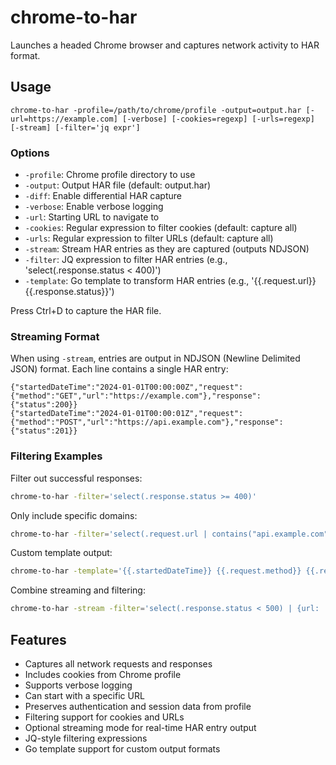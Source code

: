 # chrome-to-har

Launches a headed Chrome browser and captures network activity to HAR format.

## Usage

```
chrome-to-har -profile=/path/to/chrome/profile -output=output.har [-url=https://example.com] [-verbose] [-cookies=regexp] [-urls=regexp] [-stream] [-filter='jq expr']
```

### Options

- `-profile`: Chrome profile directory to use
- `-output`: Output HAR file (default: output.har)
- `-diff`: Enable differential HAR capture
- `-verbose`: Enable verbose logging
- `-url`: Starting URL to navigate to
- `-cookies`: Regular expression to filter cookies (default: capture all)
- `-urls`: Regular expression to filter URLs (default: capture all)
- `-stream`: Stream HAR entries as they are captured (outputs NDJSON)
- `-filter`: JQ expression to filter HAR entries (e.g., 'select(.response.status < 400)')
- `-template`: Go template to transform HAR entries (e.g., '{{.request.url}} {{.response.status}}')

Press Ctrl+D to capture the HAR file.

### Streaming Format

When using `-stream`, entries are output in NDJSON (Newline Delimited JSON) format. Each line contains a single HAR entry:

```jsonl
{"startedDateTime":"2024-01-01T00:00:00Z","request":{"method":"GET","url":"https://example.com"},"response":{"status":200}}
{"startedDateTime":"2024-01-01T00:00:01Z","request":{"method":"POST","url":"https://api.example.com"},"response":{"status":201}}
```

### Filtering Examples

Filter out successful responses:
```bash
chrome-to-har -filter='select(.response.status >= 400)'
```

Only include specific domains:
```bash
chrome-to-har -filter='select(.request.url | contains("api.example.com"))'
```

Custom template output:
```bash
chrome-to-har -template='{{.startedDateTime}} {{.request.method}} {{.request.url}} {{.response.status}}'
```

Combine streaming and filtering:
```bash
chrome-to-har -stream -filter='select(.response.status < 500) | {url: .request.url, status: .response.status}'
```

## Features

- Captures all network requests and responses
- Includes cookies from Chrome profile
- Supports verbose logging
- Can start with a specific URL
- Preserves authentication and session data from profile
- Filtering support for cookies and URLs
- Optional streaming mode for real-time HAR entry output
- JQ-style filtering expressions
- Go template support for custom output formats
```

